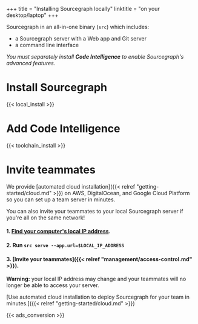 +++
title = "Installing Sourcegraph locally"
linktitle = "on your desktop/laptop"
+++

Sourcegraph in an all-in-one binary (`src`) which includes:

- a Sourcegraph server with a Web app and Git server
- a command line interface

*You must separately install **Code Intelligence** to enable Sourcegraph's advanced features.*

# Install Sourcegraph

{{< local_install >}}

# Add Code Intelligence

{{< toolchain_install >}}

# Invite teammates

We provide [automated cloud installation]({{< relref "getting-started/cloud.md" >}})
on AWS, DigitalOcean, and Google Cloud Platform so you can set up a team server in
minutes.

You can also invite your teammates to your local Sourcegraph server if you're all on the same network!

#### 1. [Find your computer's local IP address](http://stackoverflow.com/questions/13322485/how-to-i-get-the-primary-ip-address-of-the-local-machine-on-linux-and-os-x).
#### 2. Run `src serve --app.url=$LOCAL_IP_ADDRESS`
#### 3. [Invite your teammates]({{< relref "management/access-control.md" >}}).

**Warning:** your local IP address may change and your teammates will no longer be able to
access your server.

[Use automated cloud installation to deploy Sourcegraph for your team in minutes.]({{< relref "getting-started/cloud.md" >}})

{{< ads_conversion >}}
